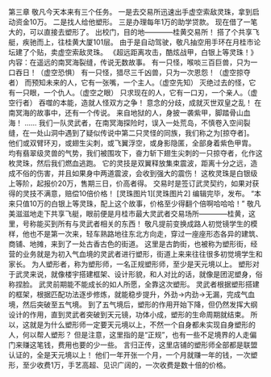 第三章 
	敬凡今天本来有三个任务。
	一是去交易所迅速出手虚空索敌灵珠，拿到启动资金10万。
	二是找人给他塑形。
	三是办理每年1万的助学贷款。
	现在借了一笔大的，可以直接去塑形了。
	出校门，目的地————桂黄交易所！
	搭了个共享飞艇，疾驰而上，往桂黄大厦101层。
	由于是自动驾驶，敬凡抽空用手环在月桂市论坛建了个贴，卖虚空索敌灵珠。
	《超远距离攻击，酷炫战甲，白银上等灵珠！》
	内容：在遥远的南冥海裂缝，传说无数故事。
	有一只怪，喉啖三百巨兽，只为一口吞日！（虚空恐惧）
	有一只怪，猎尽三千凶兽，只为一次恩怨！（虚空掠夺者）
	而预知未来的人，它有一张嘴，一个主人。（虚空先知）
	灭绝过去的怪，它有一只眼，一个仇人。（虚空之眼）
	只求现在的人，它有一口刃，一个亲人。（虚空行者）
	吞噬的本能，造就人怪双方之争！
	意念的分歧，成就灭世双皇之乱！
	在南冥海的故事中，还有一个传说。
	来自地狱的人，身披一袭紫甲，脚踏骨山血海！
	......
	我们一队灵武者，在南冥海探险时，误入一处荒岛，不慎卷入空间裂缝，在一处山洞中遇到了疑似传说中第二只灵怪的同族，我们称之为[掠夺者]。
	他们或双臂环刃，或翅生尖刺，或飞翼浮空，或身影隐匿，全部身着紫色甲胄。
	均有翡翠级灵兽的气势，我们被围攻下，奋力斩下翅生尖刺的一只掠夺者，化作这枚灵珠，然后我们燃血逃跑。
	它的灵技是双翼释放集束震波，距离十分之远，造成不俗的伤害，并且如果身中两道震波，会收到强大的震伤！
	这枚灵珠是白银级上等阶，起报价20万，售期三日，价高者得。
	交易时是签订武灵契约，如果对获得的灵技不满意，赔偿10倍价格！
	[灵珠图片1][灵珠图片2]
	编辑完毕，发布。
	“本来只值10万的白银上等灵珠，配上这个故事，价格至少得翻个倍啊哈哈哈！”
	敬凡美滋滋地走下共享飞艇，眼前便是月桂市最大灵武者交易场所————桂黄，这里，号称能买到所有与灵武者相关的东西！
	敬凡提前变换成路人初觉镜学生的模样，他也不是第一次来，轻车熟路地往东北方向走，穿过一座座形态各异的建筑、商铺、地摊，来到了一处古香古色的街道。
	这里是古韵街，也被称为塑形街，经营的业务就是为初入气血境的灵武者进行塑形，街道上来来往往很多初觉境学生和家长。
	为人塑形者，称为塑形师，一名正规塑形师，至少是天元境以上。
	塑形对于武灵来说，就像楼宇搭建框架、设计形貌，和人对比的话，就像是团泥塑身，俗称捏脸。
	武灵前期能不能成长的如人所愿，全靠这次塑形。
	灵武者根据塑形搭建的框架，根据匹配功法逐步修炼，就能稳步提升，外劲->内劲->无漏，完成气血境，然后突破至五气境。
	到了五气境后，塑形的作用开始下降，但仍然发挥大纲设计的作用，直到灵武者突破到天元镜，功体小成，塑形的生命周期就结束。
	所以，这就是为什么塑形师一定要天元境以上，不然一个自身都未实现自身塑形的人，何以帮人塑形？
	但是注意，这里指的是“正规”，也有一些不足境界的人走偏门来赚这笔钱，费用也要的少一些。
	言归正传，这里店铺的塑形师全部都是联盟认证的，全是天元境以上！
	他们一年开张一个月，一个月就赚一年的钱，一次塑形，至少收费1万，手艺高超、见识广阔的，一次收费是数十倍的价格。
	
	
	